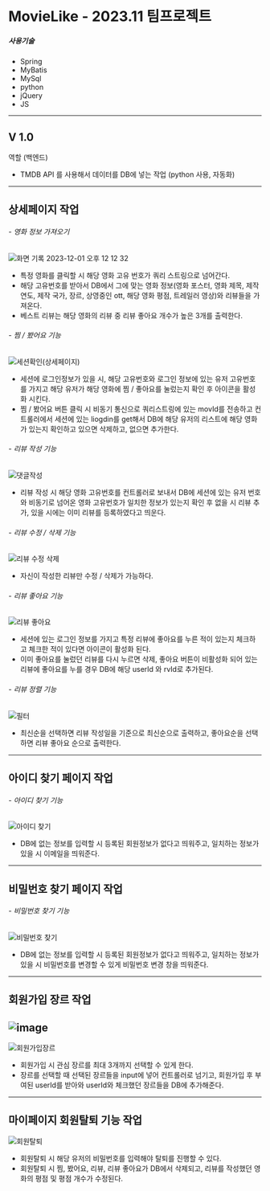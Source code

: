 <h1>MovieLike - 2023.11 팀프로젝트</h1>

##### 사용기술

- Spring
- MyBatis
- MySql
- python
- jQuery
- JS

---

## V 1.0

역할 (백엔드)

- TMDB API 를 사용해서 데이터를 DB에 넣는 작업 (python 사용, 자동화)

---

## **상세페이지 작업**

###### - 영화 정보 가져오기

![화면 기록 2023-12-01 오후 12 12 32](https://github.com/msb741852/movieLike/assets/75235831/0902d845-815d-4fd3-aadd-611510af6456)

- 특정 영화를 클릭할 시 해당 영화 고유 번호가 쿼리 스트링으로 넘어간다.
- 해당 고유번호를 받아서 DB에서 그에 맞는 영화 정보(영화 포스터, 영화 제목, 제작 연도, 제작 국가, 장르, 상영중인 ott, 해당 영화 평점, 트레일러 영상)와 리뷰들을 가져온다.
- 베스트 리뷰는 해당 영화의 리뷰 중 리뷰 좋아요 개수가 높은 3개를 출력한다.
  <br>

###### - 찜 / 봤어요 기능

![세션확인(상세페이지)](https://github.com/msb741852/movieLike/assets/75235831/77a7dfdb-5d37-4198-968a-68ff14a79cd0)

- 세션에 로그인정보가 있을 시, 해당 고유번호와 로그인 정보에 있는 유저 고유번호를 가지고 해당 유저가 해당 영화에 찜 / 좋아요를 눌렀는지 확인 후 아이콘을 활성화 시킨다.
- 찜 / 봤어요 버튼 클릭 시 비동기 통신으로 쿼리스트링에 있는 movId를 전송하고 컨트롤러에서 세션에 있는 liogdin를 get해서 DB에 해당 유저의 리스트에 해당 영화가 있는지 확인하고 있으면 삭제하고, 없으면 추가한다.
  <br>

###### - 리뷰 작성 기능

![댓글작성](https://github.com/msb741852/movieLike/assets/75235831/50339748-b4b1-4085-9c35-46e29239e4a7)

- 리뷰 작성 시 해당 영화 고유번호를 컨트롤러로 보내서 DB에 세션에 있는 유저 번호와 비동기로 넘어온 영화 고유번호가 일치한 정보가 있는지 확인 후 없을 시 리뷰 추가, 있을 시에는 이미 리뷰를 등록하였다고 띄운다.
  <br>

###### - 리뷰 수정 / 삭제 기능

![리뷰 수정 삭제](https://github.com/msb741852/movieLike/assets/75235831/24e09b6e-5c73-4f5b-be38-203fb97ad8fe)

- 자신이 작성한 리뷰만 수정 / 삭제가 가능하다.
  <br>

###### - 리뷰 좋아요 기능

![리뷰 좋아요](https://github.com/msb741852/movieLike/assets/75235831/7001b8e8-a521-4c54-9bc1-69c8d0973004)

- 세션에 있는 로그인 정보를 가지고 특정 리뷰에 좋아요를 누른 적이 있는지 체크하고 체크한 적이 있다면 아이콘이 활성화 된다.
- 이미 좋아요를 눌렀던 리뷰를 다시 누르면 삭제, 좋아요 버튼이 비활성화 되어 있는 리뷰에 좋아요를 누를 경우 DB에 해당 userId 와 rvId로 추가된다.
  <br>

###### - 리뷰 정렬 기능

![필터](https://github.com/msb741852/movieLike/assets/75235831/422138e2-620f-411d-bc09-eb6f86a740b7)

- 최신순을 선택하면 리뷰 작성일을 기준으로 최신순으로 출력하고, 좋아요순을 선택하면 리뷰 좋아요 순으로 출력한다.

---

## **아이디 찾기 페이지 작업**

###### - 아이디 찾기 기능

![아이디 찾기](https://github.com/msb741852/movieLike/assets/75235831/dffdba35-ca7f-4dc3-9725-4f79c56924a9)

- DB에 없는 정보를 입력할 시 등록된 회원정보가 없다고 띄워주고, 일치하는 정보가 있을 시 이메일을 띄워준다.

---

## **비밀번호 찾기 페이지 작업**

###### - 비밀번호 찾기 기능

![비밀번호 찾기](https://github.com/msb741852/movieLike/assets/75235831/3e849018-2a9c-413e-a545-00cbca9dd0a1)

- DB에 없는 정보를 입력할 시 등록된 회원정보가 없다고 띄워주고, 일치하는 정보가 있을 시 비밀번호를 변경할 수 있게 비밀번호 변경 창을 띄워준다.

---

## **회원가입 장르 작업**

## ![image](https://github.com/msb741852/movieLike/assets/75235831/5c937661-8bbb-479a-b195-ecd7ce191751)

![회원가입장르](https://github.com/msb741852/movieLike/assets/75235831/8207c28a-db4b-4d46-a550-cc2020869063)

- 회원가입 시 관심 장르를 최대 3개까지 선택할 수 있게 한다.
- 장르를 선택할 때 선택된 장르들을 input에 넣어 컨트롤러로 넘기고, 회원가입 후 부여된 userId를 받아와 userId와 체크했던 장르들을 DB에 추가해준다.

---

## **마이페이지 회원탈퇴 기능 작업**

![회원탈퇴](https://github.com/msb741852/movieLike/assets/75235831/0fac3e2e-3195-440c-8483-071a47f28040)

- 회원탈퇴 시 해당 유저의 비밀번호를 입력해야 탈퇴를 진행할 수 있다.
- 회원탈퇴 시 찜, 봤어요, 리뷰, 리뷰 좋아요가 DB에서 삭제되고, 리뷰를 작성했던 영화의 평점 및 평점 개수가 수정된다.
